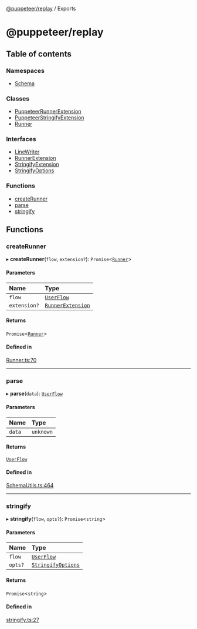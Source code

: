 [@puppeteer/replay](README.md) / Exports

# @puppeteer/replay

## Table of contents

### Namespaces

- [Schema](modules/Schema.md)

### Classes

- [PuppeteerRunnerExtension](classes/PuppeteerRunnerExtension.md)
- [PuppeteerStringifyExtension](classes/PuppeteerStringifyExtension.md)
- [Runner](classes/Runner.md)

### Interfaces

- [LineWriter](interfaces/LineWriter.md)
- [RunnerExtension](interfaces/RunnerExtension.md)
- [StringifyExtension](interfaces/StringifyExtension.md)
- [StringifyOptions](interfaces/StringifyOptions.md)

### Functions

- [createRunner](modules.md#createrunner)
- [parse](modules.md#parse)
- [stringify](modules.md#stringify)

## Functions

### createRunner

▸ **createRunner**(`flow`, `extension?`): `Promise`<[`Runner`](classes/Runner.md)\>

#### Parameters

| Name | Type |
| :------ | :------ |
| `flow` | [`UserFlow`](interfaces/Schema.UserFlow.md) |
| `extension?` | [`RunnerExtension`](interfaces/RunnerExtension.md) |

#### Returns

`Promise`<[`Runner`](classes/Runner.md)\>

#### Defined in

[Runner.ts:70](https://github.com/puppeteer/replay/blob/main/src/Runner.ts#L70)

___

### parse

▸ **parse**(`data`): [`UserFlow`](interfaces/Schema.UserFlow.md)

#### Parameters

| Name | Type |
| :------ | :------ |
| `data` | `unknown` |

#### Returns

[`UserFlow`](interfaces/Schema.UserFlow.md)

#### Defined in

[SchemaUtils.ts:464](https://github.com/puppeteer/replay/blob/main/src/SchemaUtils.ts#L464)

___

### stringify

▸ **stringify**(`flow`, `opts?`): `Promise`<`string`\>

#### Parameters

| Name | Type |
| :------ | :------ |
| `flow` | [`UserFlow`](interfaces/Schema.UserFlow.md) |
| `opts?` | [`StringifyOptions`](interfaces/StringifyOptions.md) |

#### Returns

`Promise`<`string`\>

#### Defined in

[stringify.ts:27](https://github.com/puppeteer/replay/blob/main/src/stringify.ts#L27)
